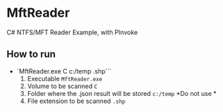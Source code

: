# MftReader
C# NTFS/MFT Reader Example, with PInvoke

## How to run

- `MftReader.exe C c:/temp .shp```
  1. Executable `MftReader.exe`
  2. Volume to be scanned `C`
  3. Folder where the .json result will be stored `c:/temp` *Do not use \*
  4. File extension to be scanned `.shp`
